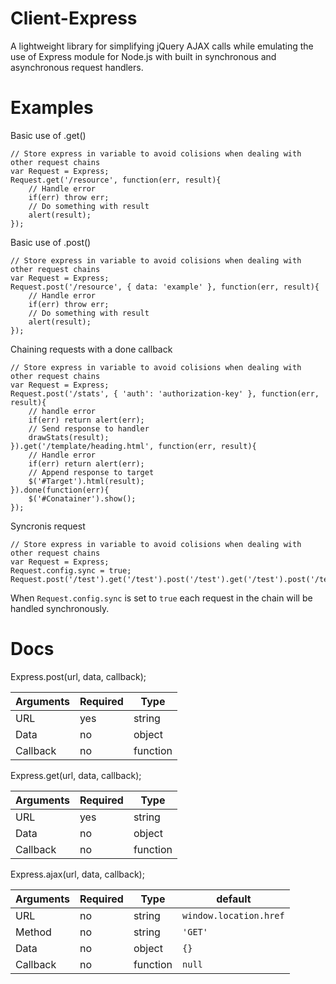Client-Express
==============

A lightweight library for simplifying jQuery AJAX calls while emulating the use of Express module for Node.js with built in synchronous and asynchronous request handlers.

Examples
==============

Basic use of .get()
```
// Store express in variable to avoid colisions when dealing with other request chains
var Request = Express;
Request.get('/resource', function(err, result){
    // Handle error
    if(err) throw err;
    // Do something with result
    alert(result);
});
```

Basic use of .post()
```
// Store express in variable to avoid colisions when dealing with other request chains
var Request = Express;
Request.post('/resource', { data: 'example' }, function(err, result){
    // Handle error
    if(err) throw err;
    // Do something with result
    alert(result);
});
```

Chaining requests with a done callback
```
// Store express in variable to avoid colisions when dealing with other request chains
var Request = Express;
Request.post('/stats', { 'auth': 'authorization-key' }, function(err, result){
    // handle error
    if(err) return alert(err);
    // Send response to handler
    drawStats(result);
}).get('/template/heading.html', function(err, result){
    // Handle error
    if(err) return alert(err);
    // Append response to target
    $('#Target').html(result);
}).done(function(err){
    $('#Conatainer').show();
});
```

Syncronis request
```
// Store express in variable to avoid colisions when dealing with other request chains
var Request = Express;
Request.config.sync = true;
Request.post('/test').get('/test').post('/test').get('/test').post('/test').get('/test');
```
When ```Request.config.sync``` is set to ```true``` each request in the chain will be handled synchronously.

Docs
==============
Express.post(url, data, callback);

Arguments  | Required | Type 
------------- | ------------- | ------------- 
URL  | yes | string 
Data  | no | object 
Callback  | no | function 

Express.get(url, data, callback);

Arguments  | Required | Type 
------------- | ------------- | ------------- 
URL  | yes | string 
Data  | no | object 
Callback  | no | function 

Express.ajax(url, data, callback);

Arguments  | Required | Type | default 
------------- | ------------- | ------------- | ------------- 
URL  | no | string | ```window.location.href``` 
Method  | no | string | ```'GET'``` 
Data  | no | object | ```{}``` 
Callback  | no | function | ```null```
